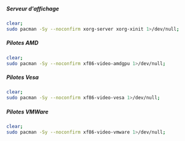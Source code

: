 ##### Serveur d'affichage
```bash
clear;
sudo pacman -Sy --noconfirm xorg-server xorg-xinit 1>/dev/null;
```

##### Pilotes AMD
```bash
clear;
sudo pacman -Sy --noconfirm xf86-video-amdgpu 1>/dev/null;
```

##### Pilotes Vesa
```bash
clear;
sudo pacman -Sy --noconfirm xf86-video-vesa 1>/dev/null;
```

##### Pilotes VMWare
```bash
clear;
sudo pacman -Sy --noconfirm xf86-video-vmware 1>/dev/null;
```
